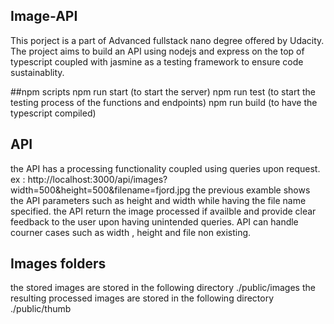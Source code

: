 ## Image-API
This porject is a part of Advanced fullstack nano degree offered by Udacity. The project aims to build an API using nodejs and express on the top of typescript coupled with jasmine as a testing framework to ensure code sustainablity.

##npm scripts 
npm run start (to start the server)
npm run test (to start the testing process of the functions and endpoints)
npm run build (to have the typescript compiled)

## API 
the API has a processing functionality coupled using queries upon request.
ex : http://localhost:3000/api/images?width=500&height=500&filename=fjord.jpg
the previous examble shows the API parameters such as height and width while having the file name specified.
the API return the image processed if availble and provide clear feedback to the user upon having unintended queries.
API can handle courner cases such as width , height and file non existing.

## Images folders 
the stored images are stored in the following directory ./public/images
the resulting processed images are stored in the following directory ./public/thumb
